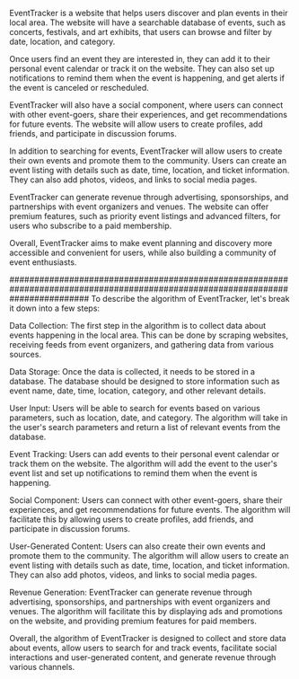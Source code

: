EventTracker is a website that helps users discover and plan events in their local area. The website will have a searchable database of events, such as concerts, festivals, and art exhibits, that users can browse and filter by date, location, and category.

Once users find an event they are interested in, they can add it to their personal event calendar or track it on the website. They can also set up notifications to remind them when the event is happening, and get alerts if the event is canceled or rescheduled.

EventTracker will also have a social component, where users can connect with other event-goers, share their experiences, and get recommendations for future events. The website will allow users to create profiles, add friends, and participate in discussion forums.

In addition to searching for events, EventTracker will allow users to create their own events and promote them to the community. Users can create an event listing with details such as date, time, location, and ticket information. They can also add photos, videos, and links to social media pages.

EventTracker can generate revenue through advertising, sponsorships, and partnerships with event organizers and venues. The website can offer premium features, such as priority event listings and advanced filters, for users who subscribe to a paid membership.

Overall, EventTracker aims to make event planning and discovery more accessible and convenient for users, while also building a community of event enthusiasts.



################################################################################################################################
To describe the algorithm of EventTracker, let's break it down into a few steps:

Data Collection: The first step in the algorithm is to collect data about events happening in the local area. This can be done by scraping websites, receiving feeds from event organizers, and gathering data from various sources.

Data Storage: Once the data is collected, it needs to be stored in a database. The database should be designed to store information such as event name, date, time, location, category, and other relevant details.

User Input: Users will be able to search for events based on various parameters, such as location, date, and category. The algorithm will take in the user's search parameters and return a list of relevant events from the database.

Event Tracking: Users can add events to their personal event calendar or track them on the website. The algorithm will add the event to the user's event list and set up notifications to remind them when the event is happening.

Social Component: Users can connect with other event-goers, share their experiences, and get recommendations for future events. The algorithm will facilitate this by allowing users to create profiles, add friends, and participate in discussion forums.

User-Generated Content: Users can also create their own events and promote them to the community. The algorithm will allow users to create an event listing with details such as date, time, location, and ticket information. They can also add photos, videos, and links to social media pages.

Revenue Generation: EventTracker can generate revenue through advertising, sponsorships, and partnerships with event organizers and venues. The algorithm will facilitate this by displaying ads and promotions on the website, and providing premium features for paid members.

Overall, the algorithm of EventTracker is designed to collect and store data about events, allow users to search for and track events, facilitate social interactions and user-generated content, and generate revenue through various channels.